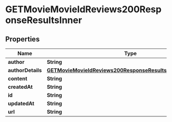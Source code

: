 

# GETMovieMovieIdReviews200ResponseResultsInner


## Properties

| Name | Type | Description | Notes |
|------------ | ------------- | ------------- | -------------|
|**author** | **String** |  |  [optional] |
|**authorDetails** | [**GETMovieMovieIdReviews200ResponseResultsInnerAuthorDetails**](GETMovieMovieIdReviews200ResponseResultsInnerAuthorDetails.md) |  |  [optional] |
|**content** | **String** |  |  [optional] |
|**createdAt** | **String** |  |  [optional] |
|**id** | **String** |  |  [optional] |
|**updatedAt** | **String** |  |  [optional] |
|**url** | **String** |  |  [optional] |



